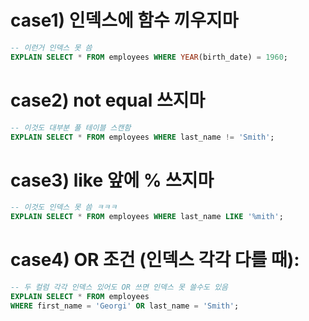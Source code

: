 # case1) 인덱스에 함수 끼우지마 
```sql
-- 이런거 인덱스 못 씀
EXPLAIN SELECT * FROM employees WHERE YEAR(birth_date) = 1960;
```

# case2) not equal 쓰지마 
```sql
-- 이것도 대부분 풀 테이블 스캔함
EXPLAIN SELECT * FROM employees WHERE last_name != 'Smith';
```

# case3) like 앞에 % 쓰지마 
```sql
-- 이것도 인덱스 못 씀 ㅋㅋㅋ
EXPLAIN SELECT * FROM employees WHERE last_name LIKE '%mith';
```

# case4) OR 조건 (인덱스 각각 다를 때):
```sql
-- 두 컬럼 각각 인덱스 있어도 OR 쓰면 인덱스 못 쓸수도 있음
EXPLAIN SELECT * FROM employees 
WHERE first_name = 'Georgi' OR last_name = 'Smith';
```
